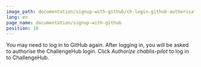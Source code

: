 ```yaml
---
image_path: documentation/signup-with-github/ch-login-github-authorisation.jpg
lang: en
page_name: documentation/signup-with-github
position: 10
---
```


You may need to log in to GitHub again. After logging in, you will be asked to authorise the ChallengeHub login. Click *Authorize chablis-pilot* to log in to ChallengeHub.
